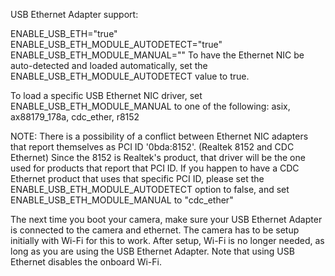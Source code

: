 USB Ethernet Adapter support:

ENABLE_USB_ETH="true"
ENABLE_USB_ETH_MODULE_AUTODETECT="true"
ENABLE_USB_ETH_MODULE_MANUAL=""
To have the Ethernet NIC be auto-detected and loaded automatically, set the ENABLE_USB_ETH_MODULE_AUTODETECT value to true.

To load a specific USB Ethernet NIC driver, set ENABLE_USB_ETH_MODULE_MANUAL to one of the following: asix, ax88179_178a, cdc_ether, r8152

NOTE: There is a possibility of a conflict between Ethernet NIC adapters that report themselves as PCI ID '0bda:8152'. (Realtek 8152 and CDC Ethernet) Since the 8152 is Realtek's product, that driver will be the one used for products that report that PCI ID. If you happen to have a CDC Ethernet product that uses that specific PCI ID, please set the ENABLE_USB_ETH_MODULE_AUTODETECT option to false, and set ENABLE_USB_ETH_MODULE_MANUAL to "cdc_ether"

The next time you boot your camera, make sure your USB Ethernet Adapter is connected to the camera and ethernet. The camera has to be setup initially with Wi-Fi for this to work. After setup, Wi-Fi is no longer needed, as long as you are using the USB Ethernet Adapter. Note that using USB Ethernet disables the onboard Wi-Fi.

